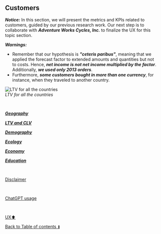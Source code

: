 ## Customers  

**_Notice:_** In this section, we will present the metrics and KPIs related to customers, guided by our previous research work. Our next step is to collaborate with **_Adventure Works Cycles, Inc._** to finalize the UX for this topic section.

**_Warnings:_** 
- Remember that our hypothesis is **_"ceteris paribus"_**, meaning that we applied the forecast factor to extended amounts and quantities but not to costs. Hence, **_net income is not net income multiplied by the factor_**. Additionally, **_we used only 2013 orders_**.
- Furthermore, **_some customers bought in more than one currency_**, for instance, when they traveled to another country.

![LTV for all the countries](https://i.imgur.com/QdXHEj4.png)  
_LTV for all the countries_

<p><br></p>

**_[Geography](ux_customers_geography.md)_**

**_[LTV and CLV](ux_customers_ltv.md)_**

**_[Demography](ux_customers_demography.md)_**

**_[Ecology](ux_customers_ecology.md)_**

**_[Economy](ux_customers_economy.md)_**

**_[Education](ux_customers_education.md)_**

<p><br></p> 

[Disclaimer](../DISCLAIMER.md)

<p><br></p> 

[ChatGPT usage](../CHATGPT_USAGE.md)  

<p><br></p>

[UX:arrow_up:](ux.md)  

[Back to Table of contents :arrow_double_up:](../README.md)
